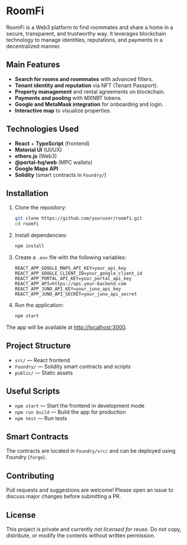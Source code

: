 # RoomFi

RoomFi is a Web3 platform to find roommates and share a home in a secure, transparent, and trustworthy way. It leverages blockchain technology to manage identities, reputations, and payments in a decentralized manner.

## Main Features

- **Search for rooms and roommates** with advanced filters.
- **Tenant identity and reputation** via NFT (Tenant Passport).
- **Property management** and rental agreements on blockchain.
- **Payments and pooling** with MXNBT tokens.
- **Google and MetaMask integration** for onboarding and login.
- **Interactive map** to visualize properties.

## Technologies Used

- **React** + **TypeScript** (frontend)
- **Material UI** (UI/UX)
- **ethers.js** (Web3)
- **@portal-hq/web** (MPC wallets)
- **Google Maps API**
- **Solidity** (smart contracts in `Foundry/`)

## Installation

1. Clone the repository:

   ```bash
   git clone https://github.com/youruser/roomfi.git
   cd roomfi
   ```

2. Install dependencies:

   ```bash
   npm install
   ```

3. Create a `.env` file with the following variables:

   ```env
   REACT_APP_GOOGLE_MAPS_API_KEY=your_api_key
   REACT_APP_GOOGLE_CLIENT_ID=your_google_client_id
   REACT_APP_PORTAL_API_KEY=your_portal_api_key
   REACT_APP_API=https://api.your-backend.com
   REACT_APP_JUNO_API_KEY=your_juno_api_key
   REACT_APP_JUNO_API_SECRET=your_juno_api_secret
   ```

4. Run the application:

   ```bash
   npm start
   ```

The app will be available at [http://localhost:3000](http://localhost:3000).

## Project Structure

- `src/` — React frontend
- `Foundry/` — Solidity smart contracts and scripts
- `public/` — Static assets

## Useful Scripts

- `npm start` — Start the frontend in development mode
- `npm run build` — Build the app for production
- `npm test` — Run tests

## Smart Contracts

The contracts are located in `Foundry/src/` and can be deployed using Foundry (`forge`).

## Contributing

Pull requests and suggestions are welcome! Please open an issue to discuss major changes before submitting a PR.

## License

This project is private and currently *not licensed for reuse*.
Do not copy, distribute, or modify the contents without written permission.
